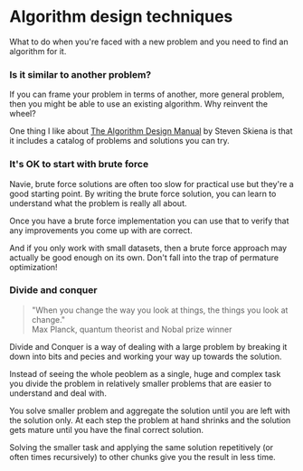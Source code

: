 # Algorithm design techniques

What to do when you're faced with a new problem and you need to find an algorithm for it. 

### Is it similar to another problem?

If you can frame your problem in terms of another, more general problem, then you might be able to use an existing algorithm. Why reinvent the wheel?

One thing I like about [The Algorithm Design Manual](http://www.algorist.com) by Steven Skiena is that it includes a catalog of problems and solutions you can try.

### It's OK to start with brute force

Navie, brute force solutions are often too slow for practical use but they're a good starting point. By writing the brute force solution, you can learn to understand what the problem is really all about. 

Once you have a brute force implementation you can use that to verify that any improvements you come up with are correct.

And if you only work with small datasets, then a brute force approach may actually be good enough on its own. Don't fall into the trap of permature optimization!

### Divide and conquer

> "When you change the way you look at things, the things you look at change." </br>
>Max Planck, quantum theorist and Nobal prize winner

Divide and Conquer is a way of dealing with a large problem by breaking it down into bits and pecies and working your way up towards the solution.

Instead of seeing the whole peoblem as a single, huge and complex task you divide the problem in relatively smaller problems that are easier to understand and deal with. 

You solve smaller problem and aggregate the solution until you are left with the solution only. At each step the problem at hand shrinks and the solution gets mature until you have the final correct solution. 

Solving the smaller task and applying the same solution repetitively (or often times recursively) to other chunks give you the result in less time. 
